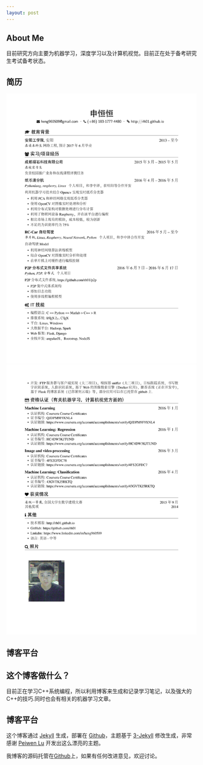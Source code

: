 ```yaml
---
layout: post
---
```


## About Me

目前研究方向主要为机器学习，深度学习以及计算机视觉。目前正在处于备考研究生考试备考状态。



## 简历

![resume](./pic/0001.jpg)
![resume](./pic/0002.jpg)

## 博客平台

## 这个博客做什么？

目前正在学习C++系统编程，所以利用博客来生成和记录学习笔记，以及强大的C++的技巧.同时也会有相关的机器学习文章。


## 博客平台

这个博客通过 [Jekyll](http://jekyllrb.com/) 生成，部署在 [Github](https://pages.github.com)，主题基于 [3-Jekyll](https://github.com/P233/3-Jekyll) 修改生成，非常感谢 [Peiwen Lu](https://github.com/P233) 开发出这么漂亮的主题。

我博客的源码托管在[Github](https://github.com/rh01/rh01.github.io)上，如果有任何改进意见，欢迎讨论。
